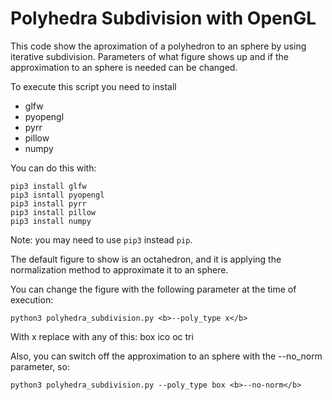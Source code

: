
<h1>Polyhedra Subdivision with OpenGL</h1>
 
This code show the aproximation of a polyhedron to an sphere by using iterative subdivision. 
Parameters of what figure shows up and if the approximation to an sphere is needed can be changed.

To execute this script you need to install

- glfw
- pyopengl
- pyrr
- pillow
- numpy

You can do this with:
    
    pip3 install glfw
    pip3 isntall pyopengl
    pip3 install pyrr
    pip3 install pillow
    pip3 install numpy

Note: you may need to use `pip3` instead `pip`.

The default figure to show is an octahedron, and it is applying the normalization method to approximate it to an sphere. 

You can change the figure with the following parameter at the time of execution:

    python3 polyhedra_subdivision.py <b>--poly_type x</b>
    
With x replace with any of this:
    box
    ico
    oc
    tri

Also, you can switch off the approximation to an sphere with the --no_norm parameter, so:

    python3 polyhedra_subdivision.py --poly_type box <b>--no-norm</b>





